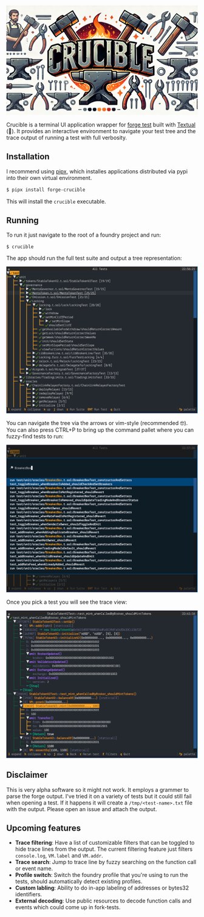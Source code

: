 ![Crucible Logo](https://raw.githubusercontent.com/bowd/crucible/refs/heads/main/docs/crucible.webp)

Crucible is a terminal UI application wrapper for [forge test](https://github.com/foundry-rs/foundry) built with [Textual](https://textual.textualize.io/) (💖).
It provides an interactive environment to navigate your test tree and the trace output of running a test with full verbosity.

## Installation

I recommend using [pipx](https://pipx.pypa.io/stable/installation/), which installes applications distributed via pypi into their own virtual environment.

```bash
$ pipx install forge-crucible
```

This will install the `crucible` executable.

## Running 

To run it just navigate to the root of a foundry project and run:

```
$ crucible
```

The app should run the full test suite and output a tree representation:

![Example Test Suite view](https://raw.githubusercontent.com/bowd/crucible/refs/heads/main/docs/suite-view.png)

You can navigate the tree via the arrows or vim-style (recommended 🤓). 
You can also press CTRL+P to bring up the command pallet where you can fuzzy-find tests to run:

![Example Search view](https://raw.githubusercontent.com/bowd/crucible/refs/heads/main/docs/search-view.png)

Once you pick a test you will see the trace view:

![Example Test Trace view](https://raw.githubusercontent.com/bowd/crucible/refs/heads/main/docs/trace-view.png)

## Disclaimer

This is very alpha software so it might not work. It employs a grammer to parse the forge output.
I've tried it on a variety of tests but it could still fail when opening a test. If it happens it will create
a `/tmp/<test-name>.txt` file with the output. Please open an issue and attach the output.

## Upcoming features

- **Trace filtering**: Have a list of customizable filters that can be toggled to hide trace lines from the output. The current filtering feature just filters `console.log`, `VM.label` and `VM.addr`.
- **Trace search**: Jump to trace line by fuzzy searching on the function call or event name.
- **Profile switch**: Switch the foundry profile that you're using to run the tests, should automatically detect existing profiles.
- **Custom labling**: Ability to do in-app labeling of addresses or bytes32 identifiers.
- **External decoding**: Use public resources to decode function calls and events which could come up in fork-tests.







